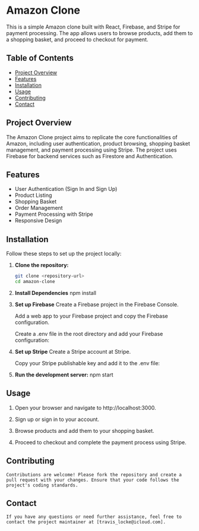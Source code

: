 # Amazon Clone

This is a simple Amazon clone built with React, Firebase, and Stripe for payment processing. The app allows users to browse products, add them to a shopping basket, and proceed to checkout for payment.

## Table of Contents
- [Project Overview](#project-overview)
- [Features](#features)
- [Installation](#installation)
- [Usage](#usage)
- [Contributing](#contributing)
- [Contact](#contact)

## Project Overview
The Amazon Clone project aims to replicate the core functionalities of Amazon, including user authentication, product browsing, shopping basket management, and payment processing using Stripe. The project uses Firebase for backend services such as Firestore and Authentication.

## Features
- User Authentication (Sign In and Sign Up)
- Product Listing
- Shopping Basket
- Order Management
- Payment Processing with Stripe
- Responsive Design

## Installation
Follow these steps to set up the project locally:

1. **Clone the repository:**
   ```sh
   git clone <repository-url>
   cd amazon-clone

2. **Install Dependencies**
    npm install

3.  **Set up Firebase**
    Create a Firebase project in the Firebase Console.

    Add a web app to your Firebase project and copy the Firebase configuration.

    Create a .env file in the root directory and add your Firebase configuration:

    <!-- REACT_APP_FIREBASE_API_KEY=<your-api-key>
    REACT_APP_FIREBASE_AUTH_DOMAIN=<your-auth-domain>
    REACT_APP_FIREBASE_PROJECT_ID=<your-project-id>
    REACT_APP_FIREBASE_STORAGE_BUCKET=<your-storage-bucket>
    REACT_APP_FIREBASE_MESSAGING_SENDER_ID=<your-messaging-sender-id>
    REACT_APP_FIREBASE_APP_ID=<your-app-id>
    REACT_APP_FIREBASE_MEASUREMENT_ID=<your-measurement-id> -->

4. **Set up Stripe**
    Create a Stripe account at Stripe.

    Copy your Stripe publishable key and add it to the .env file:

5. **Run the development server:**
    npm start


## Usage
1.  Open your browser and navigate to http://localhost:3000.

2.  Sign up or sign in to your account.

3.  Browse products and add them to your shopping basket.

4.  Proceed to checkout and complete the payment process using Stripe.

## Contributing

    Contributions are welcome! Please fork the repository and create a pull request with your changes. Ensure that your code follows the project's coding standards.

## Contact
    If you have any questions or need further assistance, feel free to contact the project maintainer at [travis_locke@icloud.com].